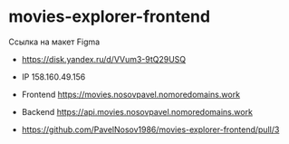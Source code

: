 # movies-explorer-frontend

Ссылка на макет Figma
* https://disk.yandex.ru/d/VVum3-9tQ29USQ


* IP 158.160.49.156
* Frontend https://movies.nosovpavel.nomoredomains.work
* Backend https://api.movies.nosovpavel.nomoredomains.work

 * https://github.com/PavelNosov1986/movies-explorer-frontend/pull/3